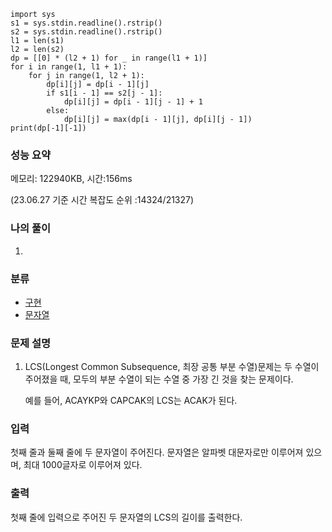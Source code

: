 ```
import sys
s1 = sys.stdin.readline().rstrip() 
s2 = sys.stdin.readline().rstrip()
l1 = len(s1)
l2 = len(s2)
dp = [[0] * (l2 + 1) for _ in range(l1 + 1)]
for i in range(1, l1 + 1):
    for j in range(1, l2 + 1):
        dp[i][j] = dp[i - 1][j]
        if s1[i - 1] == s2[j - 1]:
            dp[i][j] = dp[i - 1][j - 1] + 1
        else:
            dp[i][j] = max(dp[i - 1][j], dp[i][j - 1])
print(dp[-1][-1])
```

### 성능 요약

메모리:   122940KB, 시간:156ms 

(23.06.27 기준 시간 복잡도 순위 :14324/21327)



### 나의 풀이

1. 


### 분류

- [구현](https://www.acmicpc.net/problem/tag/102)
- [문자열](https://www.acmicpc.net/problem/tag/158)

### 문제 설명

1. LCS(Longest Common Subsequence, 최장 공통 부분 수열)문제는 두 수열이 주어졌을 때, 모두의 부분 수열이 되는 수열 중 가장 긴 것을 찾는 문제이다.

   예를 들어, ACAYKP와 CAPCAK의 LCS는 ACAK가 된다.


### 입력

첫째 줄과 둘째 줄에 두 문자열이 주어진다. 문자열은 알파벳 대문자로만 이루어져 있으며, 최대 1000글자로 이루어져 있다.

### 출력

첫째 줄에 입력으로 주어진 두 문자열의 LCS의 길이를 출력한다.
